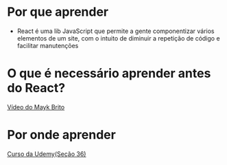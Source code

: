 # Por que aprender

* React é uma lib JavaScript que permite a gente componentizar vários elementos de um site, com o intuito de diminuir a repetição de código e facilitar manutenções

# O que é necessário aprender antes do React?

[Vídeo do Mayk Brito](https://youtu.be/K65wUN-2no4?si=rr6xooEJWv3ozuLX)

# Por onde aprender

[Curso da Udemy(Seção 36)](https://www.udemy.com/course/the-complete-web-development-bootcamp/)